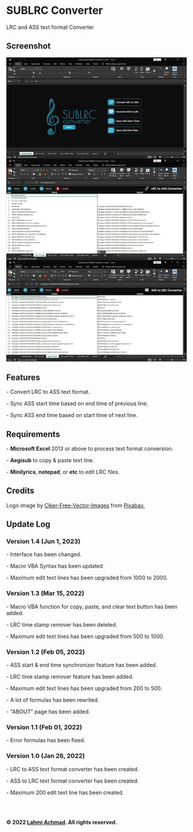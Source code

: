# SUBLRC Converter
LRC and ASS text format Converter

<h2>Screenshot</h2>
<a href="https://raw.githubusercontent.com/lahmiachmad/sublrc-converter/main/Documentation/Img%2001.jpg" target="_blank"><img src="Documentation\Img 01.jpg" style="width: 480px; height: auto;" align="center"></a>
<br/>
<a href="https://raw.githubusercontent.com/lahmiachmad/sublrc-converter/main/Documentation/Img%2002.jpg" target="_blank"><img src="Documentation\Img 02.jpg" style="width: 480px; height: auto;" align="center"></a>
<br/>
<a href="https://raw.githubusercontent.com/lahmiachmad/sublrc-converter/main/Documentation/Img%2003.jpg" target="_blank"><img src="Documentation\Img 03.jpg" style="width: 480px; height: auto;" align="center"></a>

<h2>Features</h2>
   <p>- Convert LRC to ASS text format.</p>
   <p>- Sync ASS start time based on end time of previous line.</p>
   <p>- Sync ASS end time based on start time of next line.</p>

<h2>Requirements</h2>
   <p>- <b>Microsoft Excel</b> 2013 or above to process text format conversion.</p>
   <p>- <b>Aegisub</b> to copy & paste text line.</p>
   <p>- <b>Minilyrics</b>, <b>notepad</b>, or <b>etc</b> to edit LRC files.</p>

<h2>Credits</h2>
Logo image by <a href="https://pixabay.com/users/clker-free-vector-images-3736/?utm_source=link-attribution&utm_medium=referral&utm_campaign=image&utm_content=304757">Clker-Free-Vector-Images</a> from <a href="https://pixabay.com//?utm_source=link-attribution&utm_medium=referral&utm_campaign=image&utm_content=304757">Pixabay.</a>

<h2>Update Log</h2>

  <h3>Version 1.4 (Jun 1, 2023)</h3>
     <p>- Interface has been changed.</p>
	 <p>- Macro VBA Syntax has been updated</p>
	 <p>- Maximum edit text lines has been upgraded from 1000 to 2000.</p>
	 
  <h3>Version 1.3 (Mar 15, 2022)</h3>
     <p>- Macro VBA function for copy, paste, and clear text button has been added.</p>
     <p>- LRC time stamp remover has been deleted.</p>
	 <p>- Maximum edit text lines has been upgraded from 500 to 1000.</p>

  <h3> Version 1.2 (Feb 05, 2022)</h3>
     <p>- ASS start & end time synchronizer feature has been added.</p>
     <p>- LRC time stamp remover feature has been added.</p>
     <p>- Maximum edit text lines has been upgraded from 200 to 500.</p>
     <p>- A lot of formulas has been rewrited.</p>
     <p>- "ABOUT" page has been added.</p>

  <h3>Version 1.1 (Feb 01, 2022)</h3>
     <p>- Error formulas has been fixed.</p>
     
  <h3>Version 1.0 (Jan 26, 2022)</h3>
     <p>- LRC to ASS text format converter has been created.</p>
     <p>- ASS to LRC text format converter has been created.</p>
     <p>- Maximum 200 edit text line has been created.</p>

<br/>
<br/>
<p><b>&#169; 2022 <a href="https://lahmiachmad.github.io">Lahmi Achmad</a>. All rights reserved.</b></p>